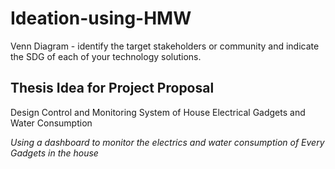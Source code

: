 # Ideation-using-HMW
Venn Diagram - identify the target stakeholders or community and indicate the SDG of each of your technology solutions.

## Thesis Idea for Project Proposal
Design Control and Monitoring System of House Electrical Gadgets and Water Consumption

_Using a dashboard to monitor the electrics and water consumption of Every Gadgets in the house_
